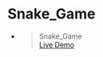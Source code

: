 # Snake_Game

- > Snake_Game<br><a href = "https://hustlewithnachiket.github.io/Snake_Game/">Live Demo</a>
